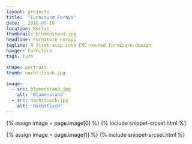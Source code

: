 ```yaml
---
layout: projects
title:  "Furniture Forays"
date:   2016-05-18
location: Berlin
thumbnail: blumenstand.jpg
headline: Furniture Forays
tagline: A first step into CNC-routed furniture design
hanger: Furniture
tags: furn

shape: portrait
thumb: nacht-tisch.jpg

image:
  - src: blumenstand.jpg
    alt: 'Blumenstand'
  - src: nachttisch.jpg
    alt: 'Nachttisch'
---
```


{% assign image = page.image[0] %}
{% include snippet-srcset.html %}

{% assign image = page.image[1] %}
{% include snippet-srcset.html %}
